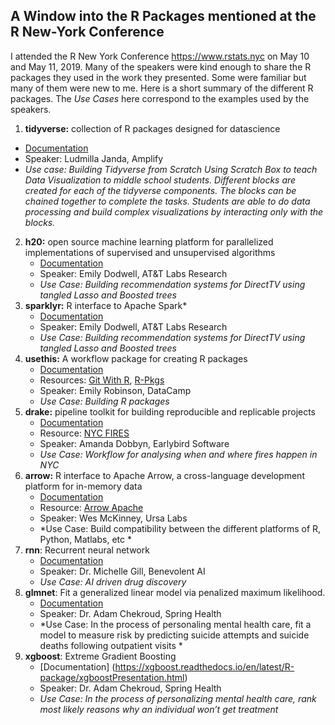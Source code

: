 ##  A Window into the R Packages mentioned at the R New-York Conference 

I attended the R New York Conference https://www.rstats.nyc on May 10 and May 11, 2019. Many of the speakers were kind enough to share the R packages they used in the work they presented. Some were familiar but many of them were new to me. Here is a short summary of the different R packages. The *Use Cases* here correspond to the examples used by the speakers.


1.	**tidyverse:** collection of R packages designed for datascience
   * [Documentation](https://www.tidyverse.org)
   * Speaker: Ludmilla Janda, Amplify
   * *Use case: Building Tidyverse from Scratch Using Scratch Box to teach Data Visualization to middle school students. Different blocks are created for each of the tidyverse components. The blocks can be chained together to complete the tasks. Students are able to do data processing and build complex visualizations by interacting only with the blocks.*
2. **h20:** open source machine learning platform for parallelized implementations of supervised and unsupervised algorithms
   * [Documentation](https://cran.r-project.org/web/packages/h2o/h2o.pdf) 
   * Speaker: Emily Dodwell, AT&T Labs Research
   * *Use Case: Building recommendation systems for DirectTV using tangled Lasso and Boosted trees*
3. **sparklyr:** R interface to Apache Spark*
   * [Documentation](https://spark.rstudio.com) 
   * Speaker: Emily Dodwell, AT&T Labs Research
   * *Use Case: Building recommendation systems for DirectTV using tangled Lasso and Boosted trees*
4. **usethis:** A workflow package for creating R packages
   * [Documentation](https://www.tidyverse.org/articles/2018/02/usethis-1-3-0/) 
   * Resources: [Git With R](https://happygitwithr.com), [R-Pkgs](https://r-pks.org)
   * Speaker: Emily Robinson, DataCamp
   * *Use Case: Building R packages*
5. **drake:**  pipeline toolkit for building reproducible and replicable projects
   * [Documentation](https://ropenscilabs.github.io/drake-manual/index.html)
   * Resource: [NYC FIRES](https://github.com/aedobbyn/nyc-fires)
   * Speaker: Amanda Dobbyn, Earlybird Software
   * *Use Case: Workflow for analysing when and where fires happen in NYC*
6. **arrow:** R interface to Apache Arrow, a cross-language development platform for in-memory data
   * [Documentation](https://spark.rstudio.com/guides/arrow/)
   * Resource: [Arrow Apache](https://arrow.apache.org)
   * Speaker: Wes McKinney, Ursa Labs
   * *Use Case: Build compatibility between the different platforms of R, Python, Matlabs, etc *
7. **rnn**: Recurrent neural network
   * [Documentation](https://www.rdocumentation.org/packages/rnn/versions/0.8.1)
   * Speaker: Dr. Michelle Gill, Benevolent AI
   * *Use Case: AI driven drug discovery*
8. **glmnet**: Fit a generalized linear model via penalized maximum likelihood.
   * [Documentation](https://web.stanford.edu/~hastie/glmnet/glmnet_alpha.html)
   * Speaker: Dr. Adam Chekroud, Spring Health
   * *Use Case: In the process of personaling mental health care, fit a model to measure risk by predicting suicide attempts and suicide deaths following outpatient visits *
9. **xgboost**: Extreme Gradient Boosting
   * [Documentation] (https://xgboost.readthedocs.io/en/latest/R-package/xgboostPresentation.html)
   * Speaker: Dr. Adam Chekroud, Spring Health
   * *Use Case: In the process of personalizing mental health care, rank most likely reasons why an individual won’t get treatment*
